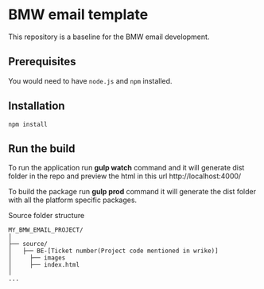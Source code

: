 # BMW email template

This repository is a baseline for the BMW email development.

## Prerequisites

You would need to have `node.js` and `npm` installed.

## Installation

```shell
npm install
```

## Run the build

To run the application run **gulp watch** command and it will generate dist folder in the repo and preview the html in this url http://localhost:4000/

To build the package run **gulp prod** command it will generate the dist folder with all the platform specific packages. 

Source folder structure

```
MY_BMW_EMAIL_PROJECT/
│
├── source/
│   ├── BE-[Ticket number(Project code mentioned in wrike)]
│     ├── images
│     ├── index.html
│
...
